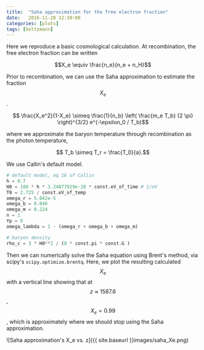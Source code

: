 ```yaml
---
title:  "Saha approximation for the free electron fraction"
date:   2016-11-28 12:30:00
categories: [plots]
tags: [boltzmann]
---
```


Here we reproduce a basic cosmological calculation. At recombination, the free electron fraction can be written

$$X_e \equiv \frac{n_e}{n_e + n_H}$$

Prior to recombination, we can use the Saha approximation to estimate the fraction $$X_e$$.

$$ \frac{X_e^2}{1-X_e} \simeq \frac{1}{n_b} \left( \frac{m_e T_b} {2 \pi} \right)^{3/2} e^{-\epsilon_0 / T_b}$$

where we approximate the baryon temperature through recombination as the photon temperature,

$$ T_b \simeq T_r = \frac{T_0}{a}.$$

We use Callin's default model.

```python
# default model, eq 16 of Callin
h = 0.7
H0 = 100 * h * 3.24077929e-20 * const.eV_of_time # 1/eV
T0 = 2.725 / const.eV_of_temp
omega_r = 5.042e-5
omega_b = 0.046
omega_m = 0.224
n = 1
Yp = 0
omega_lambda = 1 - (omega_r + omega_b + omega_m)

# baryon density 
rho_c = 3 * H0**2 / (8 * const.pi * const.G )
```

Then we can numerically solve the Saha equation using Brent's method, via scipy's `scipy.optimize.brentq`. Here, we plot the resulting calculated $$X_e$$ with a vertical line showing that at $$z \approx 1587.6$$, $$X_e = 0.99$$, which is approximately where we should stop using the Saha approximation.

![Saha approximation's X_e vs. z]({{ site.baseurl }}images/saha_Xe.png)

